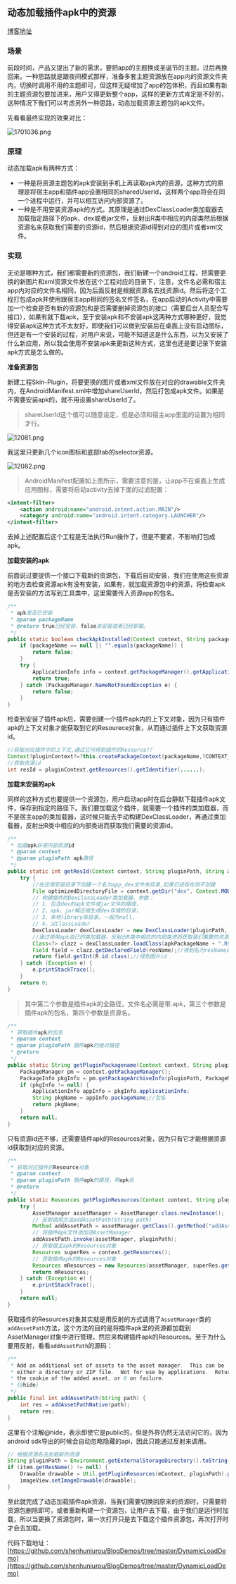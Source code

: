 ## 动态加载插件apk中的资源
[博客地址](http://shenhuniurou.com/2016/12/28/dynamic-load-apk)

### 场景

前段时间，产品又提出了新的需求，要把app的主题换成圣诞节的主题，过后再换回来。一种思路就是跟夜间模式那样，准备多套主题资源放在app内的资源文件夹内，切换时调用不用的主题即可，但这样无疑增加了app的包体积，而且如果有新的主题资源包要加进来，用户又得更新整个app，这样的更新方式肯定是不好的，这种情况下我们可以考虑另外一种思路，动态加载资源主题包的apk文件。

先看看最终实现的效果对比：

![1701036.png](http://upload-images.jianshu.io/upload_images/1159224-7c88bd3f373ab577.png?imageMogr2/auto-orient/strip%7CimageView2/2/w/1240)



### 原理

动态加载apk有两种方式：

- 一种是将资源主题包的apk安装到手机上再读取apk内的资源，这种方式的原理是将宿主app和插件app设置相同的sharedUserId，这样两个app将会在同一个进程中运行，并可以相互访问内部资源了。
- 一种是不用安装资源apk的方式。其原理是通过DexClassLoader类加载器去加载指定路径下的apk、dex或者jar文件，反射出R类中相应的内部类然后根据资源名来获取我们需要的资源id，然后根据资源id得到对应的图片或者xml文件。

### 实现

无论是哪种方式，我们都需要新的资源包，我们新建一个android工程，把需要更换的新图片和xml资源文件放在这个工程对应的目录下，注意，文件名必需和宿主app内对应的文件名相同，因为后面反射是根据资源名去找资源id。然后将这个工程打包成apk并使用跟宿主app相同的签名文件签名，在app启动的Activity中需要加一个检查是否有新的资源包和是否需要删掉资源包的接口（需要后台人员配合写接口），如果有就下载apk，至于安装apk和不安装apk这两种方式哪种更好，我觉得安装apk这种方式不太友好，即使我们可以做到安装后在桌面上没有启动图标，但还是有一个安装的过程，对用户来说，可能不知道这是什么东西，以为又安装了什么新应用，所以我会使用不安装apk来更新这种方式，这里也还是要记录下安装apk方式是怎么做的。

**准备资源包**

新建工程Skin-Plugin，将要更换的图片或者xml文件放在对应的drawable文件夹内，在AndroidManifest.xml中增加shareUserId，然后打包成apk文件。如果是不需要安装apk的，就不用设置shareUserId了。
> shareUserId这个值可以随意设定，但是必须和宿主app里面的设置为相同才行。

![12081.png](http://upload-images.jianshu.io/upload_images/1159224-01bc777b4fa4fd5a.png?imageMogr2/auto-orient/strip%7CimageView2/2/w/1240)

我这里只更新几个icon图标和底部tab的selector资源。


![12082.png](http://upload-images.jianshu.io/upload_images/1159224-49cb304901c01406.png?imageMogr2/auto-orient/strip%7CimageView2/2/w/1240)


> AndroidManifest配置如上图所示，需要注意的是，让app不在桌面上生成应用图标，需要将启动activity去掉下面的过滤配置：


```xml
<intent-filter>
	<action android:name="android.intent.action.MAIN"/>
	<category android:name="android.intent.category.LAUNCHER"/>
</intent-filter>
```

去掉上述配置后这个工程是无法执行Run操作了，但是不要紧，不影响打包成apk。


**加载安装的apk**

前面说过要提供一个接口下载新的资源包，下载后自动安装，我们在使用这些资源的地方去检查资源apk有没有安装，如果有，就加载资源包中的资源，将检查apk是否安装的方法写到工具类中，这里需要传入资源app的包名。

```java
/**
 * apk是否已安装
 * @param packageName
 * @return true已经安装，false未安装或者已经卸载。
 */
public static boolean checkApkInstalled(Context context, String packageName) {
	if (packageName == null || "".equals(packageName)) {
		return false;
	}
	try {
		ApplicationInfo info = context.getPackageManager().getApplicationInfo(packageName, PackageManager.GET_UNINSTALLED_PACKAGES);
		return true;
	} catch (PackageManager.NameNotFoundException e) {
		return false;
	}
}
```

检查到安装了插件apk后，需要创建一个插件apk内的上下文对象，因为只有插件apk的上下文对象才能获取到它的Resourece对象，从而通过插件上下文获取资源id。

```java
//获取对应插件中的上下文,通过它可得到插件的Resource??
Context?pluginContext?=?this.createPackageContext(packageName,?CONTEXT_IGNORE_SECURITY?|?CONTEXT_INCLUDE_CODE);??
//获取资源id
int resId = pluginContext.getResources().getIdentifier(......);
```


**加载未安装的apk**

同样的这种方式也要提供一个资源包，用户启动app时在后台静默下载插件apk文件，保存到指定的路径下。我们要加载这个插件，就需要一个插件的类加载器，而不是宿主app的类加载器，这时候只能去手动构建DexClassLoader，再通过类加载器，反射出R类中相应的内部类进而获取我们需要的资源id。

```java
/**
 * 加载apk获得内部资源id
 * @param context
 * @param pluginPath apk路径
 */
public static int getResId(Context context, String pluginPath, String apkPackageName, String resName) {
	try {
		//在应用安装目录下创建一个名为app_dex文件夹目录,如果已经存在则不创建
		File optimizedDirectoryFile = context.getDir("dex", Context.MODE_PRIVATE);
		// 构建插件的DexClassLoader类加载器，参数：
		// 1、包含dex的apk文件或jar文件的路径，
		// 2、apk、jar解压缩生成dex存储的目录，
		// 3、本地library库目录，一般为null，
		// 4、父ClassLoader
		DexClassLoader dexClassLoader = new DexClassLoader(pluginPath, optimizedDirectoryFile.getPath(), null, ClassLoader.getSystemClassLoader());
		//通过使用apk自己的类加载器，反射出R类中相应的内部类进而获取我们需要的资源id
		Class<?> clazz = dexClassLoader.loadClass(apkPackageName + ".R$drawable");
		Field field = clazz.getDeclaredField(resName);//得到名为resName的这张图片字段
		return field.getInt(R.id.class);//得到图片id
	} catch (Exception e) {
		e.printStackTrace();
	}
	return 0;
}
```

>其中第二个参数是插件apk的全路径，文件名必需是带.apk，第三个参数是插件apk的包名，第四个参数是资源名。


```java
/**
 * 获取插件apk的包名
 * @param context
 * @param pluginPath 插件apk的绝对路径
 * @return
 */
public static String getPluginPackagename(Context context, String pluginPath) {
	PackageManager pm = context.getPackageManager();
	PackageInfo pkgInfo = pm.getPackageArchiveInfo(pluginPath, PackageManager.GET_ACTIVITIES);
	if (pkgInfo != null) {
		ApplicationInfo appInfo = pkgInfo.applicationInfo;
		String pkgName = appInfo.packageName;//包名
		return pkgName;
	}
	return null;
}
```

只有资源id还不够，还需要插件apk的Resources对象，因为只有它才能根据资源id获取到对应的资源。

```java
/**
 * 获取对应插件的Resource对象
 * @param context
 * @param pluginPath 插件apk的路径，带apk名
 * @return
 */
public static Resources getPluginResources(Context context, String pluginPath) {
	try {
		AssetManager assetManager = AssetManager.class.newInstance();
		// 反射调用方法addAssetPath(String path)
		Method addAssetPath = assetManager.getClass().getMethod("addAssetPath", String.class);
		// 将插件Apk文件添加进AssetManager
		addAssetPath.invoke(assetManager, pluginPath);
		// 获取宿主apk的Resources对象
		Resources superRes = context.getResources();
		// 获取插件apk的Resources对象
		Resources mResources = new Resources(assetManager, superRes.getDisplayMetrics(), superRes.getConfiguration());
		return mResources;
	} catch (Exception e) {
		e.printStackTrace();
	}
	return null;
}
```

获取插件的Resources对象其实就是用反射的方式调用了`AssetManager`类的`addAssetPath`方法，这个方法的目的是将插件apk里的资源都加载到AssetManager对象中进行管理，然后来构建插件apk的Resources。至于为什么要用反射，看看`addAssetPath`的源码：

```java
/** 
 * Add an additional set of assets to the asset manager.  This can be 
 * either a directory or ZIP file.  Not for use by applications.  Returns 
 * the cookie of the added asset, or 0 on failure. 
 * {@hide} 
 */  
public final int addAssetPath(String path) {  
    int res = addAssetPathNative(path);  
    return res;  
}  
```

这里有个注解@hide，表示即使它是public的，但是外界仍然无法访问它的，因为android sdk导出的时候会自动忽略隐藏的api，因此只能通过反射来调用。


```java
// 根据资源名去加载新的资源
String pluginPath = Environment.getExternalStorageDirectory().toString() + "/dynamicload/download/skin-plugin.apk";
if (item.getResName() != null) {
	Drawable drawable = Util.getPluginResources(mContext, pluginPath).getDrawable(Util.getResId(mContext, pluginPath, Util.getPluginPackagename(mContext, pluginPath), item.getResName()));
	imageView.setImageDrawable(drawable);
}
```

至此就完成了动态加载插件apk资源，当我们需要切换回原来的资源时，只需要将资源包删除即可，或者重新构建一个资源包，让用户去下载，由于我们是运行时加载，所以当更换了资源包时，第一次打开只是去下载这个插件资源包，再次打开时才会去加载。


代码下载地址：[https://github.com/shenhuniurou/BlogDemos/tree/master/DynamicLoadDemo](https://github.com/shenhuniurou/BlogDemos/tree/master/DynamicLoadDemo)